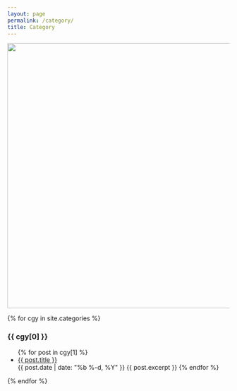 ```yaml
---
layout: page
permalink: /category/
title: Category
---
```

<img width=600 style="float:none" src="{{ site.baseurl }}{% link assets/suntree.jpg %}" width=600 /> 

{% for cgy in site.categories %}
  <h3>{{ cgy[0] }}</h3>
  <ul>
    {% for post in cgy[1] %}
      <li><a href="{{ site.baseurl }}{{ post.url }}">{{ post.title }}</a></li>
       {{ post.date | date: "%b %-d, %Y" }}
      {{ post.excerpt }}
    {% endfor %}
  </ul>
{% endfor %}
